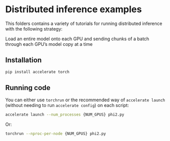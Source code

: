 # Distributed inference examples

This folders contains a variety of tutorials for running distributed inference with the following strategy: 

Load an entire model onto each GPU and sending chunks of a batch through each GPU’s model copy at a time

## Installation

```bash
pip install accelerate torch
```

## Running code

You can either use `torchrun` or the recommended way of `accelerate launch` (without needing to run `accelerate config`) on each script:

```bash
accelerate launch --num_processes {NUM_GPUS} phi2.py
```

Or:

```bash
torchrun --nproc-per-node {NUM_GPUS} phi2.py
```